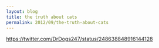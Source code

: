 ```yaml
---
layout: blog
title: the truth about cats
permalink: 2012/09/the-truth-about-cats
---
```


https://twitter.com/DrDogs247/status/248638848916144128
